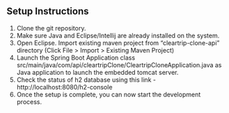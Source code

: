 ## Setup Instructions
1. Clone the git repository. 
2. Make sure Java and Eclipse/Intellij are already installed on the system.
3. Open Eclipse. Import existing maven project from “cleartrip-clone-api” directory (Click File > Import > Existing Maven Project)
4. Launch the Spring Boot Application class src/main/java/com/api/cleartripClone/CleartripCloneApplication.java as Java application to launch the embedded tomcat server.
5. Check the status of h2 database using this link - http://localhost:8080/h2-console
6. Once the setup is complete, you can now start the development process.
